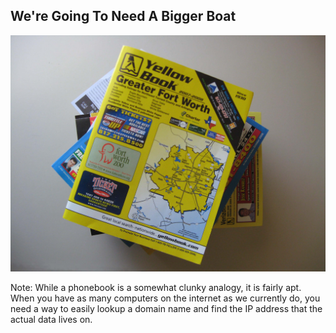 ## We're Going To Need A Bigger Boat<!-- .slide: data-transition="fade" data-transitionSpeed="fast"-->

![Phonebooks](/images/phonebooks.jpg "Phonebooks")<!-- .element: class="fragment" -->

Note:
While a phonebook is a somewhat clunky analogy, it is fairly apt. When you have as many computers on the internet as we currently do, you need a way to easily lookup a domain name and find the IP address that the actual data lives on.
